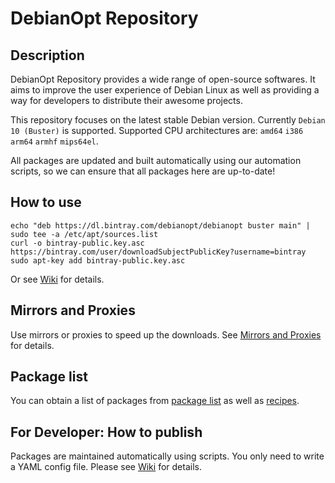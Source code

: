 # DebianOpt Repository

## Description

DebianOpt Repository provides a wide range of open-source softwares. It aims to improve the user experience of Debian Linux as well as providing a way for developers to distribute their awesome projects.

This repository focuses on the latest stable Debian version. Currently `Debian 10 (Buster)` is supported. Supported CPU architectures are: `amd64` `i386` `arm64` `armhf` `mips64el`.

All packages are updated and built automatically using our automation scripts, so we can ensure that all packages here are up-to-date!

## How to use

```
echo "deb https://dl.bintray.com/debianopt/debianopt buster main" | sudo tee -a /etc/apt/sources.list
curl -o bintray-public.key.asc https://bintray.com/user/downloadSubjectPublicKey?username=bintray
sudo apt-key add bintray-public.key.asc
```

Or see [Wiki](https://github.com/coslyk/debianopt-repo/wiki/Add-the-repo) for details.

## Mirrors and Proxies

Use mirrors or proxies to speed up the downloads. See [Mirrors and Proxies](https://github.com/coslyk/debianopt-repo/wiki/Mirrors-and-Proxies) for details.

## Package list

You can obtain a list of packages from [package list](https://github.com/coslyk/debianopt-repo/wiki/Package-list) as well as [recipes](https://github.com/coslyk/debianopt-repo/tree/master/recipes).

## For Developer: How to publish

Packages are maintained automatically using scripts. You only need to write a YAML config file. Please see [Wiki](https://github.com/coslyk/debianopt-repo/wiki) for details.
